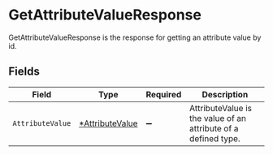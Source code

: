 # GetAttributeValueResponse

GetAttributeValueResponse is the response for getting an attribute value by id.


## Fields

| Field                                                          | Type                                                           | Required                                                       | Description                                                    |
| -------------------------------------------------------------- | -------------------------------------------------------------- | -------------------------------------------------------------- | -------------------------------------------------------------- |
| `AttributeValue`                                               | [*AttributeValue](../../models/shared/attributevalue.md)       | :heavy_minus_sign:                                             | AttributeValue is the value of an attribute of a defined type. |